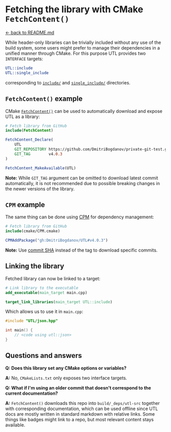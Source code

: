 # Fetching the library with CMake `FetchContent()`

[<- back to README.md](..)

While header-only libraries can be trivially included without any use of the build system, some users might prefer to manage their dependencies in a unified manner through CMake. For this purpose UTL provides two `INTERFACE` targets:

```cmake
UTL::include
UTL::single_include
```

corresponding to [`include/`](https://github.com/DmitriBogdanov/UTL/tree/master/include) and [`single_include/`](https://github.com/DmitriBogdanov/UTL/tree/master/single_include) directories.

## `FetchContent()` example

CMake [`FetchContent()`](https://cmake.org/cmake/help/latest/module/FetchContent.html) can be used to automatically download and expose UTL as a library:

```cmake
# Fetch library from GitHub
include(FetchContent)

FetchContent_Declare(
    UTL
    GIT_REPOSITORY https://github.com/DmitriBogdanov/private-git-test.git
    GIT_TAG        v4.0.3
)

FetchContent_MakeAvailable(UTL)
```

**Note:** While `GIT_TAG` argument can be omitted to download latest commit automatically, it is not recommended due to possible breaking changes in the newer versions of the library.

## `CPM` example

The same thing can be done using [CPM](https://github.com/cpm-cmake/CPM.cmake) for dependency management:

```cmake
# Fetch library from GitHub
include(cmake/CPM.cmake)

CPMAddPackage("gh:DmitriBogdanov/UTL#v4.0.3")
```

**Note:** Use [commit SHA](https://github.com/DmitriBogdanov/UTL/commits/master/) instead of the tag to download specific commits.

## Linking the library

Fetched library can now be linked to a target:

```cmake
# Link library to the executable
add_executable(main_target main.cpp)

target_link_libraries(main_target UTL::include)
```

Which allows us to use it in `main.cpp`:

```cpp
#include "UTL/json.hpp"

int main() {
    // <code using utl::json>
}
```

## Questions and answers

**Q: Does this library set any CMake options or variables?**

**A:** No, `CMakeLists.txt` only exposes two interface targets.

**Q: What if I'm using an older commit that doesn't correspond to the current documentation?**

**A:** `FetchContent()` downloads this repo into `build/_deps/utl-src` together with corresponding documentation, which can be used offline since UTL docs are mostly written in standard markdown with relative links. Some things like badges might link to a repo, but most relevant content stays available.
